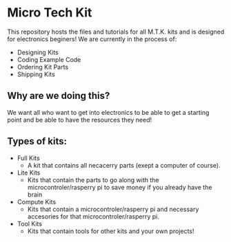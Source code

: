 # Micro Tech Kit

This repository hosts the files and tutorials for all M.T.K. kits and is designed for electronics beginers! We are currently in the process of:

- Designing Kits
- Coding Example Code
- Ordering Kit Parts
- Shipping Kits

## Why are we doing this?

We want all who want to get into electronics to be able to get a starting point and be able to have the resources they need!

## Types of kits:

- Full Kits
  - A kit that contains all necacerry parts (exept a computer of course).
- Lite Kits
  - Kits that contain the parts to go along with the microcontroler/rasperry pi to save money if you already have the brain
- Compute Kits
  - Kits that contain a microcontroler/rasperry pi and necessary accesories for that microcontroler/rasperry pi.
- Tool Kits
  - Kits that contain tools for other kits and your own projects!
